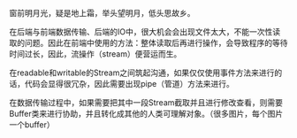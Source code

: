 窗前明月光，疑是地上霜，举头望明月，低头思故乡。

<!-- stream 对buffer对象的高级封装，其操作的底层还是buffer对象 -->

在后端与前端数据传输、后端的IO中，很大机会会出现文件太大，不能一次性读取的问题。因此在前端中使用的方法：整体读取后再进行操作，会导致程序的等待时间过长，因此，流操作（stream）便营运而生。

在readable和writable的Stream之间筑起沟通，如果仅仅使用事件方法来进行的话，代码会显得很冗杂，因此需要出现pipe（管道）方法来进行。

在数据传输过程中，如果需要把其中一段Stream截取并且进行修改查看，则需要Buffer类来进行协助，并且转化成其他的人类可理解对象。（很多图片，每个图片一个buffer）